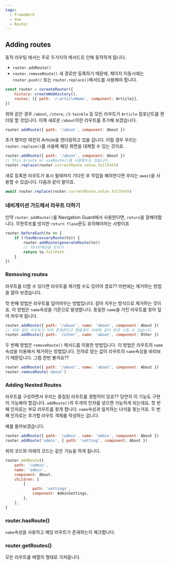 ```yaml
---
tags:
  - FrameWork
  - Vue
  - Router
---
```

## Adding routes
동적 라우팅 에서는 주로 두가지의 메서드로 인해 동작하게 됩니다.
* `router.addRoute()`
* `router.removeRoute()`
새 경로만 등록하기 때문에, 페이지 이동시에는 `router.push()` 또는 `router.replace()`메서드를 사용해야 합니다.

```javascript title:"/src/router/index.js"
const router = coreateRouter({
    history: createWebHistory(),
    routes: [{ path: '/:articleName', component: Article}],
})
```

위와 같은 경우 `/about`, `/store`, `/3-twinkle` 등 모든 라우트가 `Article` 컴포넌트를 렌더링 할 것입니다. 이제 새로운 `/about`이란 라우트를 추가해 보겠습니다.

```javascript
router.addRoute({ path: '/about', component: About })
```

추가 했지만 여전히 Article을 렌더링하고 있을 겁니다.
이럴 경우 우리는 `router.replace()`를 사용해 해당 화면을 대체할 수 있는 것이죠.

```javascript 
router.addRoute({ path: '/about', component: About })
// this.$route or useRoute()를 사용할수도 있습니다.
router.replace(router.currentRoute.value.fullPath)
```

새로 등록한 라우트가 표시 될때까지 기다린 후 작업을 해야한다면 우리는 `await`을 사용할 수 있습니다. 다음과 같이 말이죠.

```javascript
await router.replace(router.currentRoute.value.fullPath)
```

### 네비게이션 가드에서 라우트 더하기
만약 `router.addRoute()`를 Navigation Guard에서 사용한다면, `return`을 잘해야합니다.
무한루프를 방지한 `return flase`문도 유의해야하는 사항이죠

```javascript title:"/src/router/index.js"
router.beforeEach(to => {
    if (!hasNecessaryRoute(to)) {
        router.addRoute(generateRoute(to))
        // 리다이렉션을 트리거
        return to.fullPath
    }
})
```

### Removing routes
라우트를 더할 수 있다면 라우트를 제거할 수도 있어야 겠죠??
이번에는 제거하는 방법을 알아 보겠습니다.

첫 번째 방법은 라우트를 덮어씌우는 방법입니다.
갈아 치우는 방식으로 제거하는 것이죠.
이 방법은 `name`속성을 기준으로 발생합니다. 동일한 `name`을 가진 라우트를 찾아 덮어 씌우게 됩니다.

```javascript
router.addRoute({ path: '/about', name: 'about', component: About })
// 위와 같은 라우트가 이미 존재한다고 했을경우 아래와 같이 변경 시킬 수 있습니다.
router.addRoute({ path: '/other', name: 'about', component: Other })
```

두 번째 방법은 `removeRoute()` 메서드를 이용한 방법입니다.
이 방법은 라우트의 `name`속성을 이용해서 제거하는 방법입니다.
인자로 받는 값이 라우트의 `name`속성을 바라보기 때문입니다. 그럼 한번 볼까요??

```javascript 
router.addRoute({ path: '/about', name: 'about', component: About })
router.removeRoute('about')
```

### Adding Nested Routes
라우트를 구성하면서 우리는 중첩된 라우트를 경험적이 있죠?? 
당연히 이 기능도 구현이 가능해야 할겁니다.
`addRoute()`의 두개의 인자를 넣으면 가능하게 되는데요.
첫 번째 인자로는 부모 라우트를 찾게 합니다. `name`속성과 일치하는 녀석을 찾는거죠.
두 번째 인자로는 추가할 라우트 객체를 작성하는 겁니다.

예를 들어보겠습니다.

```javascript
router.addRoute({ path: '/admin', name: 'admin', component: About })
router.addRoute('admin', { path: 'setting', component: About })
```

위의 코드와 아래의 코드는 같은 기능을 하게 됩니다.

```javascript
router.addRoute){
    path: '/admin',
    name: 'admin',
    component: About,
    children: [
        {
            path: 'settings',
            component: AdminSettings,
        },
    ],
}
```

### router.hasRoute()
`name`속성을 사용하고 해당 라우트가 존재하는지 체크합니다.

### router.getRoutes()
모든 라우트를 배열의 형태로 가져옵니다.